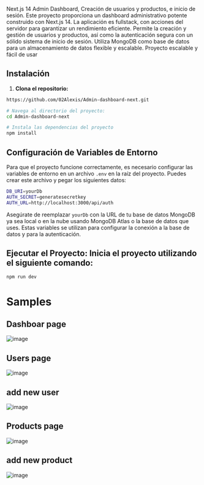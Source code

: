 Next.js 14 Admin Dashboard, Creación de usuarios y productos, e inicio de sesión. Este proyecto proporciona un dashboard administrativo potente construido con Next.js 14. La aplicación es fullstack, con acciones del servidor para garantizar un rendimiento eficiente. Permite la creación y gestión de usuarios y productos, así como la autenticación segura con un sólido sistema de inicio de sesión. Utiliza MongoDB como base de datos para un almacenamiento de datos flexible y escalable. Proyecto escalable y fácil de usar

## Instalación

1. **Clona el repositorio:**
```bash
https://github.com/02Alexis/Admin-dashboard-next.git

# Navega al directorio del proyecto:
cd Admin-dashboard-next

# Instala las dependencias del proyecto
npm install
```

## Configuración de Variables de Entorno

Para que el proyecto funcione correctamente, es necesario configurar las variables de entorno en un archivo `.env` en la raíz del proyecto. Puedes crear este archivo y pegar los siguientes datos:

```bash
DB_URI=yourDb
AUTH_SECRET=generatesecretkey
AUTH_URL=http://localhost:3000/api/auth
```

Asegúrate de reemplazar `yourDb` con la URL de tu base de datos MongoDB ya sea local o en la nube usando MongoDB Atlas o la base de datos que uses. Estas variables se utilizan para configurar la conexión a la base de datos y para la autenticación.


## **Ejecutar el Proyecto**: Inicia el proyecto utilizando el siguiente comando:
```bash
npm run dev
```

 # Samples 

## Dashboar page
![image](https://github.com/02Alexis/Admin-dashboard-next/assets/99287560/c5bb83de-01db-4c59-9f18-f5b9c25c3492)

## Users page
![image](https://github.com/02Alexis/Admin-dashboard-next/assets/99287560/f879d0ee-761d-4ae8-9e52-39063244646e)

## add new user
![image](https://github.com/02Alexis/Admin-dashboard-next/assets/99287560/c07677f9-5017-4135-8ca7-ca9889fbc521)

## Products page
![image](https://github.com/02Alexis/Admin-dashboard-next/assets/99287560/b1b714bb-1467-4759-af89-237ecaaf942d)
## add new product
![image](https://github.com/02Alexis/Admin-dashboard-next/assets/99287560/09235567-3b73-4f1d-8580-190c51a6046d)

